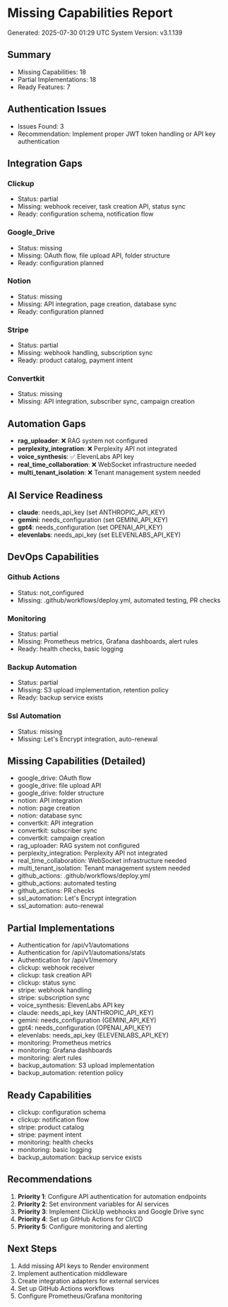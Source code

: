 # Missing Capabilities Report
Generated: 2025-07-30 01:29 UTC
System Version: v3.1.139

## Summary
- Missing Capabilities: 18
- Partial Implementations: 18
- Ready Features: 7

## Authentication Issues
- Issues Found: 3
- Recommendation: Implement proper JWT token handling or API key authentication

## Integration Gaps

### Clickup
- Status: partial
- Missing: webhook receiver, task creation API, status sync
- Ready: configuration schema, notification flow

### Google_Drive
- Status: missing
- Missing: OAuth flow, file upload API, folder structure
- Ready: configuration planned

### Notion
- Status: missing
- Missing: API integration, page creation, database sync
- Ready: configuration planned

### Stripe
- Status: partial
- Missing: webhook handling, subscription sync
- Ready: product catalog, payment intent

### Convertkit
- Status: missing
- Missing: API integration, subscriber sync, campaign creation

## Automation Gaps
- **rag_uploader**: ❌ RAG system not configured
- **perplexity_integration**: ❌ Perplexity API not integrated
- **voice_synthesis**: ✅ ElevenLabs API key
- **real_time_collaboration**: ❌ WebSocket infrastructure needed
- **multi_tenant_isolation**: ❌ Tenant management system needed

## AI Service Readiness
- **claude**: needs_api_key (set ANTHROPIC_API_KEY)
- **gemini**: needs_configuration (set GEMINI_API_KEY)
- **gpt4**: needs_configuration (set OPENAI_API_KEY)
- **elevenlabs**: needs_api_key (set ELEVENLABS_API_KEY)

## DevOps Capabilities

### Github Actions
- Status: not_configured
- Missing: .github/workflows/deploy.yml, automated testing, PR checks

### Monitoring
- Status: partial
- Missing: Prometheus metrics, Grafana dashboards, alert rules
- Ready: health checks, basic logging

### Backup Automation
- Status: partial
- Missing: S3 upload implementation, retention policy
- Ready: backup service exists

### Ssl Automation
- Status: missing
- Missing: Let's Encrypt integration, auto-renewal

## Missing Capabilities (Detailed)
- google_drive: OAuth flow
- google_drive: file upload API
- google_drive: folder structure
- notion: API integration
- notion: page creation
- notion: database sync
- convertkit: API integration
- convertkit: subscriber sync
- convertkit: campaign creation
- rag_uploader: RAG system not configured
- perplexity_integration: Perplexity API not integrated
- real_time_collaboration: WebSocket infrastructure needed
- multi_tenant_isolation: Tenant management system needed
- github_actions: .github/workflows/deploy.yml
- github_actions: automated testing
- github_actions: PR checks
- ssl_automation: Let's Encrypt integration
- ssl_automation: auto-renewal

## Partial Implementations
- Authentication for /api/v1/automations
- Authentication for /api/v1/automations/stats
- Authentication for /api/v1/memory
- clickup: webhook receiver
- clickup: task creation API
- clickup: status sync
- stripe: webhook handling
- stripe: subscription sync
- voice_synthesis: ElevenLabs API key
- claude: needs_api_key (ANTHROPIC_API_KEY)
- gemini: needs_configuration (GEMINI_API_KEY)
- gpt4: needs_configuration (OPENAI_API_KEY)
- elevenlabs: needs_api_key (ELEVENLABS_API_KEY)
- monitoring: Prometheus metrics
- monitoring: Grafana dashboards
- monitoring: alert rules
- backup_automation: S3 upload implementation
- backup_automation: retention policy

## Ready Capabilities
- clickup: configuration schema
- clickup: notification flow
- stripe: product catalog
- stripe: payment intent
- monitoring: health checks
- monitoring: basic logging
- backup_automation: backup service exists

## Recommendations
1. **Priority 1**: Configure API authentication for automation endpoints
2. **Priority 2**: Set environment variables for AI services
3. **Priority 3**: Implement ClickUp webhooks and Google Drive sync
4. **Priority 4**: Set up GitHub Actions for CI/CD
5. **Priority 5**: Configure monitoring and alerting

## Next Steps
1. Add missing API keys to Render environment
2. Implement authentication middleware
3. Create integration adapters for external services
4. Set up GitHub Actions workflows
5. Configure Prometheus/Grafana monitoring
